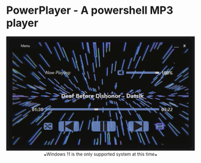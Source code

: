 # PowerPlayer - A powershell MP3 player
<p align="center"><img src="https://github.com/illsk1lls/PowerPlayer/blob/main/.readme/player-screenshot.png?raw=true">
*<sup>Windows 11 is the only supported system at this time</sup>*
</p>
